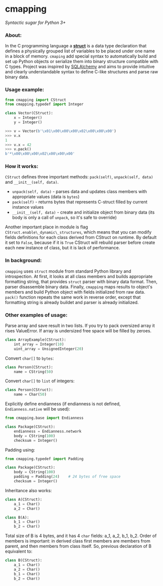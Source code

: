 # cmapping

*Syntactic sugar for Python 3+*

### About:
In the C programming language a [**struct**](https://en.wikipedia.org/wiki/Struct_(C_programming_language)) is a data type declaration that defines a physically grouped list of variables to be placed under one name in a block of memory.
`cmaping` add special syntax to automatically build and set up Python objects or serialize them into binary structure compatible with C types.
Project was inspired by [SQLAlchemy](http://www.sqlalchemy.org/) and aims to provide intuitive and clearly understandable syntax to define C-like structures and parse raw binary data.

### Usage example:

```python
from cmapping import CStruct
from cmapping.typedef import Integer

class Vector(CStruct):
    x = Integer()
    y = Integer()

>>> v = Vector(b'\x01\x00\x00\x00\x02\x00\x00\x00')
>>> v.x
1
>>> v.x = 42
>>> v.pack()
b'*\x00\x00\x00\x02\x00\x00\x00'
```

### How it works:
`CStruct` defines three important methods: `pack(self)`, `unpack(self, data)` and `__init__(self, data)`.
- `unpack(self, data)` - parses data and updates class members with appropriate values (data is `bytes`)
- `pack(self)` - returns bytes that represents C-struct filled by current instance values
- `__init__(self, data)` - create and initialize object from binary data (its body is only a call of `unpack`, so it's safe to override)

Another important place in module is flag `CStruct.enable\_dynamic\_structures`, which means that you can modify fields definitions for each class derived from CStruct on runtime. By default it set to `False`, because if it is `True` CStruct will rebuild parser before create each new instance of class, but it is lack of performance.

### In background:
`cmapping` uses `struct` module from standard Python library and introspection. At first, it looks at all class members and builds appropriate formatting string, that provides `struct` parser with binary data format. Then, parser disassemble binary data. Finally, `cmapping` maps results to object's members and build Python object with fields initialized from raw data. `pack()` function repeats the same work in reverse order, except that formatting string is already buildet and parser is already initialized.

### Other examples of usage:
Parse array and save result in two lists. If you try to pack oversized array it rises ValueError. If array is undersized free space will be filled by zeroes.

```python
class ArrayExample(CStruct):
    int_array = Integer(10)
    uint_array = UnsignedInteger(20)
```

Convert `char[]` to `bytes`:

```python
class Person(CStruct):
    name = CString(50)
```

Convert `char[]` to `list` of integers:

```python
class Person(CStruct):
    name = Char(50)
```

Explicitly define endianness (if endianness is not defined, `Endianness.native` will be used):

```python
from cmapping.base import Endianness

class Package(CStruct):
    endianness = Endianness.network
    body = CString(100)
    checksum = Integer()
```

Padding using:

```python
from cmapping.typedef import Padding

class Package(CStruct):
    body = CString(100)
    padding = Padding(24)    # 24 bytes of free space
    checksum = Integer()
```

Inheritance also works:

```python
class A(CStruct):
    a_1 = Char()
    a_2 = Char()

class B(A):
    b_1 = Char()
    b_2 = Char()
```

Total size of B is 4 bytes, and it has 4 `char` fields: a\_1, a\_2, b\_1, b\_2. Order of members is important: in derived class first members are members from parent, and then members from class itself. So, previous declaration of B equivalent to:

```python
class B(CStruct):
    a_1 = Char()
    a_2 = Char()
    b_1 = Char()
    b_2 = Char()
```
